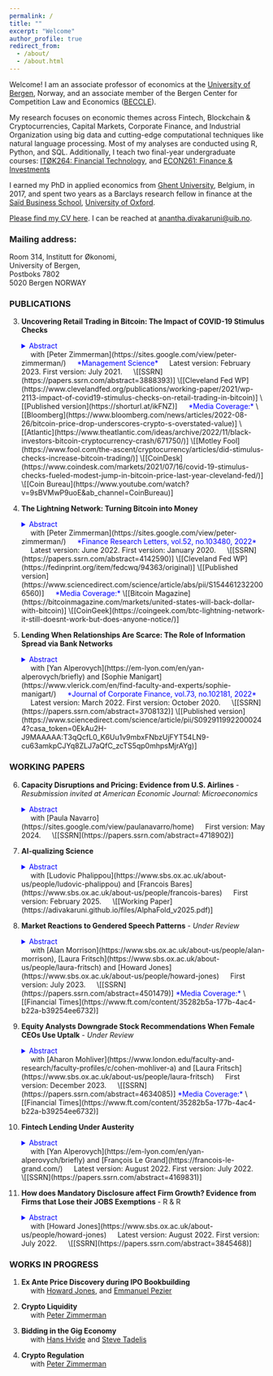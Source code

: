 ```yaml
---
permalink: /
title: ""
excerpt: "Welcome"
author_profile: true
redirect_from:
  - /about/
  - /about.html
---
```


Welcome! I am an associate professor of economics at the [University of Bergen](https://www.uib.no/econ]), Norway, and an associate member of the Bergen Center for Competition Law and Economics \([BECCLE](https://beccle.no/)\). 

My research focuses on economic themes across Fintech, Blockchain & Cryptocurrencies, Capital Markets, Corporate Finance, and Industrial Organization using big data and cutting-edge computational techniques like natural language processing. Most of my analyses are conducted using R, Python, and SQL. Additionally, I teach two final-year undergraduate courses: [ITØK264: Financial Technology](https://www.uib.no/emne/IT%C3%98K264), and [ECON261: Finance & Investments](https://www4.uib.no/en/courses/econ261) 

I earned my PhD in applied economics from [Ghent University](https://www.ugent.be/eb/en), Belgium, in 2017, and spent two years as a Barclays research fellow in finance at the [Saïd Business School](https://www.sbs.ox.ac.uk/), [University of Oxford](https://www.ox.ac.uk/). 

[Please find my CV here](https://adivakaruni.github.io/files/cv_oct24.pdf). I can be reached at [anantha.divakaruni@uib.no](anantha.divakarun@uib.no). 

### Mailing address:  
Room 314, Institutt for Økonomi,  
University of Bergen,  
Postboks 7802  
5020 Bergen NORWAY  


### PUBLICATIONS

3.  <span class="publication-title">**Uncovering Retail Trading in Bitcoin: The Impact of COVID-19 Stimulus Checks**</span>
    <details class="publication-abstract">
        <summary style="color:blue">Abstract</summary>
        In April 2020, the US government sent economic impact payments (EIPs) directly to households, as part of its measures to address the COVID-19 pandemic. We characterize these stimulus checks as a wealth shock for households and examine their effect on retail trading in Bitcoin. We find a significant increase in Bitcoin buy trades for the modal EIP amount of $1,200. The rise in Bitcoin trading is highest among individuals without families and at exchanges catering to nonprofessional investors. We estimate that the EIP program has a significant but modest effect on the US dollar–Bitcoin trading pair, increasing trade volume by about 3.8 percent. Trades associated with the EIPs result in a slight rise in the price of Bitcoin of 7 basis points. Nonetheless, the increase in trading is small compared to the size of the stimulus check program, representing only 0.02 percent of all EIP dollars. We repeat our analysis for other countries with similar stimulus programs and find an increase in Bitcoin buy trades in these currencies. Our findings highlight how wealth shocks affect retail trading.
    </details>
      with [Peter Zimmerman](https://sites.google.com/view/peter-zimmerman/)  
      <span style="color:blue">*Management Science*</span>  
      Latest version: February 2023. First version: July 2021.  
      \[[SSRN](https://papers.ssrn.com/abstract=3888393)] \[[Cleveland Fed WP](https://www.clevelandfed.org/publications/working-paper/2021/wp-2113-impact-of-covid19-stimulus-checks-on-retail-trading-in-bitcoin)] \[[Published version](https://shorturl.at/ikFNZ)]  
      <span style="color:blue">*Media Coverage:*</span> \[[Bloomberg](https://www.bloomberg.com/news/articles/2022-08-26/bitcoin-price-drop-underscores-crypto-s-overstated-value)] \[[Atlantic](https://www.theatlantic.com/ideas/archive/2022/11/black-investors-bitcoin-cryptocurrency-crash/671750/)] \[[Motley Fool](https://www.fool.com/the-ascent/cryptocurrency/articles/did-stimulus-checks-increase-bitcoin-trading/)] \[[CoinDesk](https://www.coindesk.com/markets/2021/07/16/covid-19-stimulus-checks-fueled-modest-jump-in-bitcoin-price-last-year-cleveland-fed/)] \[[Coin Bureau](https://www.youtube.com/watch?v=9sBVMwP9uoE&ab_channel=CoinBureau)]  

2.  <span class="publication-title">**The Lightning Network: Turning Bitcoin into Money**</span>  
    <details class="publication-abstract">
        <summary style="color:blue">Abstract</summary>
        The Lightning Network (LN) is a means of netting Bitcoin payments outside the blockchain. We find a significant association between LN adoption and reduced blockchain congestion, suggesting that the LN has helped improve the efficiency of Bitcoin as a means of payment. This improvement cannot be explained by other factors, such as changes in demand or the adoption of SegWit. We find mixed evidence on whether increased centralisation in the Lightning Network has improved its efficiency. Our findings have implications for the future of cryptocurrencies as a means of payment and their environmental footprint.
    </details>
      with [Peter Zimmerman](https://sites.google.com/view/peter-zimmerman/)  
      <span style="color:blue">*Finance Research Letters, vol.52, no.103480, 2022*</span>  
      Latest version: June 2022. First version: January 2020.  
      \[[SSRN](https://papers.ssrn.com/abstract=4142590)] \[[Cleveland Fed WP](https://fedinprint.org/item/fedcwq/94363/original)] \[[Published version](https://www.sciencedirect.com/science/article/abs/pii/S1544612322006560)]  
      <span style="color:blue">*Media Coverage:*</span> \[[Bitcoin Magazine](https://bitcoinmagazine.com/markets/united-states-will-back-dollar-with-bitcoin)] \[[CoinGeek](https://coingeek.com/btc-lightning-network-it-still-doesnt-work-but-does-anyone-notice/)]  

1.  <span class="publication-title">**Lending When Relationships Are Scarce: The Role of Information Spread via Bank Networks**</span>  
    <details class="publication-abstract">
        <summary style="color:blue">Abstract</summary>
        We investigate how information flows within bank networks facilitate syndicate formation and lending in the leveraged buyout (LBO) market, where relationships between banks and borrowers are scarce and borrower opacity is high. Using novel measures that characterize a bank's ability to source and disseminate information within its loan syndication network, we show that the extent of this capability influences which banks join the syndicate, the share the lead bank holds, and LBO borrowing terms. Banks' ability to source and disseminate network-based information is particularly useful when ties to prospective borrowers are lacking, with the information flows extending beyond knowledge on PE firms and LBO targets.
    </details>
      with [Yan Alperovych](https://em-lyon.com/en/yan-alperovych/briefly) and [Sophie Manigart](https://www.vlerick.com/en/find-faculty-and-experts/sophie-manigart/)  
      <span style="color:blue">*Journal of Corporate Finance, vol.73, no.102181, 2022*</span>  
      Latest version: March 2022. First version: October 2020.  
      \[[SSRN](https://papers.ssrn.com/abstract=3708132)] \[[Published version](https://www.sciencedirect.com/science/article/pii/S0929119922000244?casa_token=0EkAu2H-J9MAAAAA:T3qQcfL0_K6Uu1v9mbxFNbzUjFYT54LN9-cu63amkpCJYq8ZLJ7aQfC_zcTS5qp0mhpsMjrAYg)]  

### WORKING PAPERS

6.  <span class="publication-title">**Capacity Disruptions and Pricing: Evidence from U.S. Airlines** - *Resubmission invited at American Economic Journal: Microeconomics*</span> 
    <details class="publication-abstract">
        <summary style="color:blue">Abstract</summary>
        We study pricing responses to shocks that diminish firms’ capital stock, by examining implications of the sudden grounding of the fuel-efficient Boeing 737 MAX on US carriers. Using novel fleet and flight data, we find significant variation in pricing responses among carriers based on their pre-grounding MAX utilization rates. Southwest, the most affected carrier, increased average fares by 1.7% ($4) on its MAX-operated routes, which would have risen by 17% ($41) had the MAX been used exclusively. Cost increases from using less fuel-efficient idle capacity do not fully explain these price hikes, and are attributed to tightened capacity constraints. The quarterly increase in carbon emissions due to the use of less fuel-efficient aircraft during the grounding was equivalent to those produced by 104,720 cars. 
    </details>
      with [Paula Navarro](https://sites.google.com/view/paulanavarro/home)  
      First version: May 2024.  
      \[[SSRN](https://papers.ssrn.com/abstract=4718902)]  

5.  <span class="publication-title">**AI-qualizing Science**</span>  
    <details class="publication-abstract">
        <summary style="color:blue">Abstract</summary>
        Researchers face significant disparities in accessing resources for high-impact research. Artificial Intelligence (AI) promises to bridge these gaps by offering capabilities previously unavailable to many institutions. This paper examines the effects on protein research of AlphaFold, an AI tool that won the 2024 Nobel Prize in Chemistry for accurately predicting protein structures. Using comprehensive publication data, we show that AlphaFold benefits researchers at lower-ranked universities as their share of top-journal publications increases significantly following its release. These findings suggest that AI tools can lower barriers to entry in resource-intensive scientific fields and challenge established knowledge production hierarchies. AI can lead to a more equitable distribution of opportunities, with broader implications for innovation, scientific discovery, and research policy. 
    </details>
      with [Ludovic Phalippou](https://www.sbs.ox.ac.uk/about-us/people/ludovic-phalippou) and [Francois Bares](https://www.sbs.ox.ac.uk/about-us/people/francois-bares)  
      First version: February 2025.  
      \[[Working Paper](https://adivakaruni.github.io/files/AlphaFold_v2025.pdf)]  

4.  <span class="publication-title">**Market Reactions to Gendered Speech Patterns** - *Under Review*</span>  
    <details class="publication-abstract">
        <summary style="color:blue">Abstract</summary>
        We analyze how gender-based sociolinguistic perceptions influence the credibility of corporate executives. Using audio recordings, we focus on uptalk (rising intonation) occurrence among executives during earnings calls. Uptalk by female, but not male, executives predicts lower earnings and prompts analysts to issue lower recommendations and earnings forecasts, although these do not fully reflect the signal. Bid-ask spreads widen when female executives speak and use uptalk. These findings suggest that uptalk is a female-typed characteristic signaling uncertainty. The #MeToo movement did not alter signaling value or market response of female uptalk, but led to more male uptalk eliciting favorable market responses. 
    </details>
      with [Alan Morrison](https://www.sbs.ox.ac.uk/about-us/people/alan-morrison), [Laura Fritsch](https://www.sbs.ox.ac.uk/about-us/people/laura-fritsch) and [Howard Jones](https://www.sbs.ox.ac.uk/about-us/people/howard-jones)  
      First version: July 2023.  
      \[[SSRN](https://papers.ssrn.com/abstract=4501479)]  
    <span style="color:blue">*Media Coverage:*</span> \[[Financial Times](https://www.ft.com/content/35282b5a-177b-4ac4-b22a-b39254ee6732)]  

3.  <span class="publication-title">**Equity Analysts Downgrade Stock Recommendations When Female CEOs Use Uptalk** - *Under Review*</span>  
    <details class="publication-abstract">
        <summary style="color:blue">Abstract</summary>
        Despite having similar performance to their male counterparts, women remain underrepresented in corporate leadership roles. In the US for example, only 6.6% of CEOs of Fortune 500 firms are women. One explanation is that female CEOs face more negative evaluations from investors and analysts 1-4, yet we know little about when and why this evaluative discount happens. Here we show that analysts and investors respond negatively when an incoming female CEO uses high levels of high-rising intonation ('uptalk') during her first earnings calls. Newly appointed male CEOs face no change in evaluations when they use 'uptalk'. This pattern that connects gender disparities in evaluative outcomes to 'uptalk' (a female-typed speech pattern), was uncovered by applying a novel voice analysis method to a large dataset comprising the original voice recordings of every earnings call surrounding CEO transitions in the US from 2011 to 2019. Our study demonstrates the general value of voice analysis in understanding why evaluations of social groups can remain decoupled from their realized performance and points to an understudied mechanism that maintains gender disparities in corporate leadership.
    </details>
      with [Aharon Mohliver](https://www.london.edu/faculty-and-research/faculty-profiles/c/cohen-mohliver-a) and [Laura Fritsch](https://www.sbs.ox.ac.uk/about-us/people/laura-fritsch)  
      First version: December 2023.  
      \[[SSRN](https://papers.ssrn.com/abstract=4634085)] 
    <span style="color:blue">*Media Coverage:*</span> \[[Financial Times](https://www.ft.com/content/35282b5a-177b-4ac4-b22a-b39254ee6732)]  

2.  <span class="publication-title">**Fintech Lending Under Austerity**</span>  
    <details class="publication-abstract">
        <summary style="color:blue">Abstract</summary>
        We document public welfare spending as an important growth driver of FinTech lending. Examining the massive austerity-led cuts to local welfare spending initiated by the UK government in 2010, we show that the gradual uneven rollback of the local welfare state since then is strongly associated with a rise in demand for peer-to-peer (P2P) consumer loans among affected areas, primarily in areas facing more banking and digital exclusion. P2P loans issued in austerity-affected areas are more expensive compared to those issued in unaffected areas, consistent with the P2P platform's risk pricing sensitivity to higher default rates in affected areas. Overall, our findings show that P2P lending, as an alternative means to household finance, can help smooth cuts in welfare transfers particularly among households in economically deprived areas.
    </details>
      with [Yan Alperovych](https://em-lyon.com/en/yan-alperovych/briefly) and [François Le Grand](https://francois-le-grand.com/)  
      Latest version: August 2022. First version: July 2022.  
      \[[SSRN](https://papers.ssrn.com/abstract=4169831)]  

1.  <span class="publication-title">**How does Mandatory Disclosure affect Firm Growth? Evidence from Firms that Lose their JOBS Exemptions** - R & R </span>  
    <details class="publication-abstract">
        <summary style="color:blue">Abstract</summary>
        U.S. firms which go public under the JOBS Act benefit from disclosure exemptions, but on average these last for only two years. We study the impact on the investments and growth opportunities of these firms when they move to mandatory disclosure. After losing their exemptions, firms raise less equity relative to debt and invest less in physical assets, innovation, and acquisitions. At the same time, they exhibit better allocation of equity to investments, better utilization of existing assets, and improvements in Tobin’s q. These findings suggest that disclosure-exempt firms prioritise investment, but those subject to stricter disclosure requirements make more efficient investment decisions. 
    </details>
      with [Howard Jones](https://www.sbs.ox.ac.uk/about-us/people/howard-jones)  
      Latest version: August 2022. First version: July 2022.  
      \[[SSRN](https://papers.ssrn.com/abstract=3845468)]  

### WORKS IN PROGRESS

1. <span class="publication-title">**Ex Ante Price Discovery during IPO Bookbuilding**</span>  
      with [Howard Jones](https://www.sbs.ox.ac.uk/about-us/people/howard-jones), and [Emmanuel Pezier](https://www.sbs.ox.ac.uk/about-us/people/emmanuel-pezier)  

2. <span class="publication-title">**Crypto Liquidity**</span>  
      with [Peter Zimmerman](https://sites.google.com/view/peter-zimmerman/)  

3. <span class="publication-title">**Bidding in the Gig Economy**</span>  
      with [Hans Hvide](https://sites.google.com/site/hanshvide) and [Steve Tadelis](https://faculty.haas.berkeley.edu/stadelis/)   

4. <span class="publication-title">**Crypto Regulation**</span>  
      with [Peter Zimmerman](https://sites.google.com/view/peter-zimmerman/)
